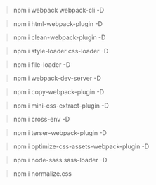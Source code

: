 

>npm i webpack webpack-cli -D

>npm i html-webpack-plugin -D

>npm i clean-webpack-plugin -D

>npm i style-loader css-loader -D

>npm i file-loader -D

>npm i webpack-dev-server -D

>npm i copy-webpack-plugin  -D

>npm i mini-css-extract-plugin  -D

>npm i cross-env -D

>npm i terser-webpack-plugin -D

>npm i optimize-css-assets-webpack-plugin -D

>npm i node-sass sass-loader -D



>npm i normalize.css
